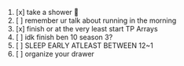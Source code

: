 1. [x] take a shower 🚿 
2. [ ] remember ur talk about running in the morning
3. [x] finish or at the very least start TP Arrays
4. [ ] idk finish ben 10 season 3?
5. [ ] SLEEP EARLY ATLEAST BETWEEN 12~1
6. [ ] organize your drawer